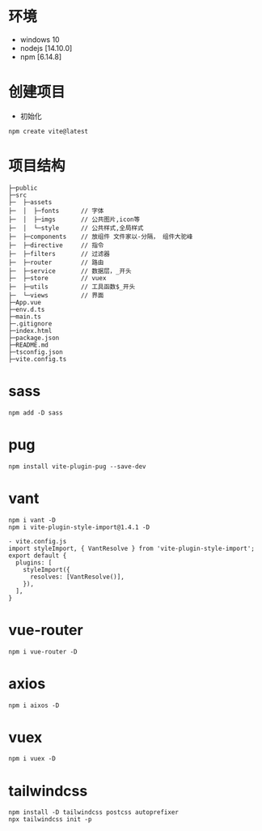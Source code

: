 # 环境
- windows 10
- nodejs [14.10.0]
- npm [6.14.8]

# 创建项目
- 初始化
```
npm create vite@latest
```

# 项目结构
```
├─public
├─src
├─  ├─assets
├─  │  ├─fonts      // 字体
├─  │  ├─imgs       // 公共图片,icon等
├─  │  └─style      // 公共样式,全局样式
├─  ├─components    // 放组件 文件家以-分隔， 组件大驼峰
├─  ├─directive     // 指令
├─  ├─filters       // 过滤器
├─  ├─router        // 路由
├─  ├─service       // 数据层，_开头
├─  ├─store         // vuex
├─  ├─utils         // 工具函数$_开头
├─  └─views         // 界面
├─App.vue
├─env.d.ts
├─main.ts
├─.gitignore
├─index.html
├─package.json
├─README.md
├─tsconfig.json
├─vite.config.ts

```

# sass
```
npm add -D sass
```

# pug
```
npm install vite-plugin-pug --save-dev
```

# vant
```
npm i vant -D
npm i vite-plugin-style-import@1.4.1 -D

- vite.config.js
import styleImport, { VantResolve } from 'vite-plugin-style-import';
export default {
  plugins: [
    styleImport({
      resolves: [VantResolve()],
    }),
  ],
}
```

# vue-router
```
npm i vue-router -D
```

# axios
```
npm i aixos -D
```

# vuex
```
npm i vuex -D
```

# tailwindcss
```
npm install -D tailwindcss postcss autoprefixer
npx tailwindcss init -p
```

